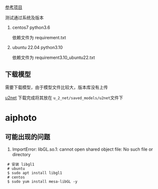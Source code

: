 [参考项目](https://github.com/itainf/aiphoto)

测试通过系统及版本

1. centos7 python3.6
   
   依赖文件为 requirement.txt

2. ubuntu 22.04 python3.10 
   
   依赖文件为 requirement3.10_ubuntu22.txt

## 下载模型

需要下载模型，由于模型文件比较大，版本库没有上传

[u2net](https://github.com/OPHoperHPO/image-background-remove-tool/releases/download/3.2/u2net.pth) 下载完成将其放在 ```u_2_net/saved_models/u2net```文件下

# aiphoto

## 可能出现的问题

1. ImportError: libGL.so.1: cannot open shared object file: No such file or directory

```
 # 安装 libgl1 
 # ubuntu 
 $ sudo apt install libgl1
 # centos 
 $ sudo yum install mesa-libGL -y
```